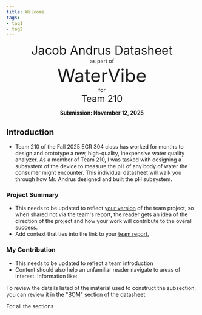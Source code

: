 ```yaml
---
title: Welcome
tags:
- tag1
- tag2
---
```

<center>
<font size= "6">Jacob Andrus Datasheet</font><br>
as part of<br>
<font size= "8"> WaterVibe</font><br>
for<br>
<font size= "5"> Team 210 </font><br>

**Submission: November 12, 2025**
</center>

## Introduction

* Team 210 of the Fall 2025 EGR 304 class has worked for months to design and prototype a new, high-quality, inexpensive water quality analyzer. As a member of Team 210, I was tasked with designing a subsystem of the device to measure the pH of any body of water the consumer might encounter. This individual datasheet will walk you through how Mr. Andrus designed and built the pH subsystem.

### Project Summary

* This needs to be updated to reflect <ins>your version</ins> of the team project, so when shared not via the team's report, the reader gets an idea of the direction of the project and how your work will contribute to the overall success.
* Add context that ties into the link to your [team report.](https://egr304-2025-f-210.github.io/)


### My Contribution

* This needs to be updated to reflect a team introduction
* Content should also help an unfamiliar reader navigate to areas of interest. Information like:

To review the details listed of the material used to construct the subsection, you can review it in the ["BOM"](https://jandrus4.github.io/03-BOM/BOM/) section of the datasheet.

For all the sections

